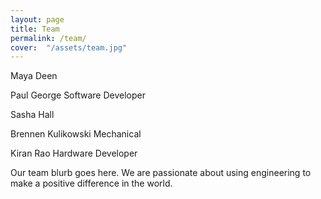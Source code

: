 ```yaml
---
layout: page
title: Team
permalink: /team/
cover:  "/assets/team.jpg"
---
```


Maya Deen

Paul George
Software Developer

Sasha Hall

Brennen Kulikowski
Mechanical

Kiran Rao
Hardware Developer

Our team blurb goes here. We are passionate about using engineering to make a positive difference in the world.
